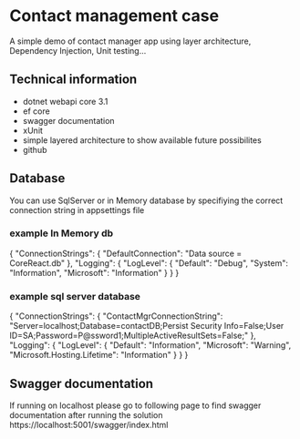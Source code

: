 # Contact management case
A simple demo of contact manager app using layer architecture, Dependency Injection, Unit testing...

## Technical information
* dotnet webapi core 3.1
* ef core
* swagger documentation
* xUnit 
* simple layered architecture to show available future possibilites
* github

## Database
You can use SqlServer or in Memory database by specifiying the correct connection string in appsettings file
### example In Memory db
{
  "ConnectionStrings": {
    "DefaultConnection": "Data source = CoreReact.db"
  },
  "Logging": {
    "LogLevel": {
      "Default": "Debug",
      "System": "Information",
      "Microsoft": "Information"
    }
  }
}
### example sql server database
{
  "ConnectionStrings": {
    "ContactMgrConnectionString": "Server=localhost;Database=contactDB;Persist Security Info=False;User ID=SA;Password=P@ssword1;MultipleActiveResultSets=False;"
  },
  "Logging": {
    "LogLevel": {
      "Default": "Information",
      "Microsoft": "Warning",
      "Microsoft.Hosting.Lifetime": "Information"
    }
  }
}

## Swagger documentation
If running on localhost please go to following page to find swagger documentation after running the solution
https://localhost:5001/swagger/index.html





